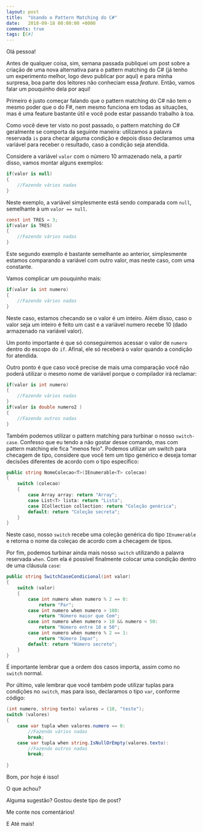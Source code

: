 ```yaml
---
layout: post
title:  "Usando o Pattern Matching do C#"
date:   2018-09-18 00:00:00 +0000
comments: true
tags: [C#]
---
```


Olá pessoa!

Antes de qualquer coisa, sim, semana passada publiquei um post sobre a criação de uma nova alternativa para o pattern matching do C# (já tenho um experimento melhor, logo devo publicar por aqui) e para minha surpresa, boa parte dos leitores não conheciam essa *feature*. Então, vamos falar um pouquinho dela por aqui!

<!--more-->

Primeiro é justo começar falando que o pattern matching do C# não tem o mesmo poder que o do F#, nem mesmo funciona em todas as situações, mas é uma feature bastante útil e você pode estar passando trabalho à toa.

Como você deve ter visto no post passado, o pattern matching do C# geralmente se comporta da seguinte maneira: utilizamos a palavra reservada `is` para checar alguma condição e depois disso declaramos uma variável para receber o resultado, caso a condição seja atendida.

Considere a variável `valor` com o número 10 armazenado nela, a partir disso, vamos montar alguns exemplos:

```csharp
if(valor is null)
{
    //Fazendo vários nadas
}
```
Neste exemplo, a variável simplesmente está sendo comparada com `null`, semelhante à um `valor == null`.

```csharp
const int TRES = 3;
if(valor is TRES)
{
    //Fazendo vários nadas
}
```
Este segundo exemplo é bastante semelhante ao anterior, simplesmente estamos comparando a variável com outro valor, mas neste caso, com uma constante.

Vamos complicar um pouquinho mais:
```csharp
if(valor is int numero)
{
    //Fazendo vários nadas
}
```
Neste caso, estamos checando se o valor é um inteiro. Além disso, caso o valor seja um inteiro é feito um cast e a variável numero recebe 10 (dado armazenado na variável valor). 

Um ponto importante é que só conseguiremos acessar o valor de `numero` dentro do escopo do `if`. Afinal, ele só receberá o valor quando a condição for atendida.

Outro ponto é que caso você precise de mais uma comparação você não poderá utilizar o mesmo nome de variável porque o compilador irá reclamar:

```csharp
if(valor is int numero)
{
    //Fazendo vários nadas
}
if(valor is double numero2 )
{
    //Fazendo outros nadas
}
```

Também podemos utilizar o pattern matching para turbinar o nosso `switch-case`. Confesso que eu tendo a não gostar desse comando, mas com pattern matching ele fica "menos feio". Podemos utilizar um switch para checagem de tipo, considere que você tem um tipo genérico e deseja tomar decisões diferentes de acordo com o tipo específico:

```csharp
public string NomeColecao<T>(IEnumerable<T> colecao)
{
    switch (colecao)
    {
        case Array array: return "Array";
        case List<T> lista: return "Lista";
        case ICollection collection: return "Coleção genérica";
        default: return "Coleção secreta";
    }
}
```
Neste caso, nosso `switch` recebe uma coleção genérica do tipo `IEnumerable` e retorna o nome da coleçao de acordo com a checagem de tipos.

Por fim, podemos turbinar ainda mais nosso `switch` utilizando a palavra reservada `when`. Com ela é possível finalmente colocar uma condição dentro de uma cláusula `case`:

```csharp
public string SwitchCaseCondicional(int valor)
{
    switch (valor)
    {
        case int numero when numero % 2 == 0: 
            return "Par";
        case int numero when numero > 100: 
            return "Número maior que Cem";
        case int numero when numero > 10 && numero < 50: 
            return "Número entre 10 e 50";
        case int numero when numero % 2 == 1: 
            return "Número Ímpar";
        default: return "Número secreto";
    }
}
```
É importante lembrar que a ordem dos casos importa, assim como no `switch` normal. 

Por último, vale lembrar que você também pode utilizar tuplas para condições no `switch`, mas para isso, declaramos o tipo `var`, conforme código:

```csharp
(int numero, string texto) valores = (10, "teste");
switch (valores)
{
    case var tupla when valores.numero == 0:
        //Fazendo vários nadas
        break;
    case var tupla when string.IsNullOrEmpty(valores.texto):
        //Fazendo outros nadas
        break;
    
}
```

Bom, por hoje é isso!

O que achou?

Alguma sugestão? Gostou deste tipo de post?

Me conte nos comentários!

E Até mais!